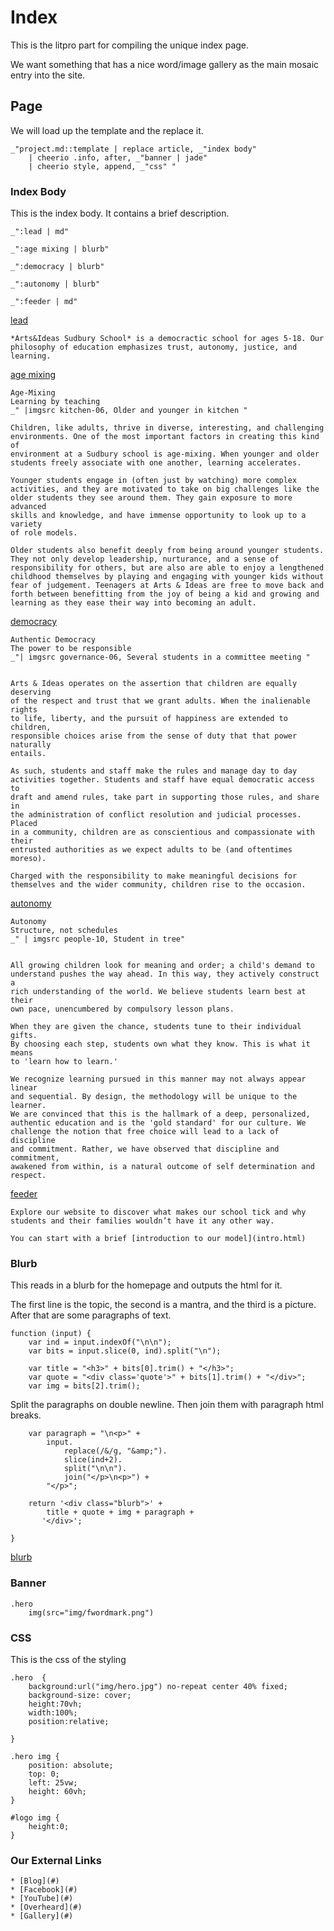 # Index

This is the litpro part for compiling the unique index page. 

We want something that has a nice word/image gallery as the main mosaic entry
into the site. 

## Page

We will load up the template and the replace it. 

    _"project.md::template | replace article, _"index body"  
        | cheerio .info, after, _"banner | jade" 
        | cheerio style, append, _"css" "


### Index Body

This is the index body. It contains a brief description. 

    _":lead | md"

    _":age mixing | blurb"

    _":democracy | blurb"

    _":autonomy | blurb"

    _":feeder | md"

[lead]()

    *Arts&Ideas Sudbury School* is a democractic school for ages 5-18. Our
    philosophy of education emphasizes trust, autonomy, justice, and
    learning.  


[age mixing]()

    Age-Mixing
    Learning by teaching
    _" |imgsrc kitchen-06, Older and younger in kitchen "

    Children, like adults, thrive in diverse, interesting, and challenging
    environments. One of the most important factors in creating this kind of
    environment at a Sudbury school is age-mixing. When younger and older
    students freely associate with one another, learning accelerates. 

    Younger students engage in (often just by watching) more complex
    activities, and they are motivated to take on big challenges like the
    older students they see around them. They gain exposure to more advanced
    skills and knowledge, and have immense opportunity to look up to a variety
    of role models.

    Older students also benefit deeply from being around younger students.
    They not only develop leadership, nurturance, and a sense of
    responsibility for others, but are also are able to enjoy a lengthened
    childhood themselves by playing and engaging with younger kids without
    fear of judgement. Teenagers at Arts & Ideas are free to move back and
    forth between benefitting from the joy of being a kid and growing and
    learning as they ease their way into becoming an adult. 

[democracy]()

    Authentic Democracy
    The power to be responsible
    _"| imgsrc governance-06, Several students in a committee meeting "
     

    Arts & Ideas operates on the assertion that children are equally deserving
    of the respect and trust that we grant adults. When the inalienable rights
    to life, liberty, and the pursuit of happiness are extended to children,
    responsible choices arise from the sense of duty that that power naturally
    entails. 

    As such, students and staff make the rules and manage day to day
    activities together. Students and staff have equal democratic access to
    draft and amend rules, take part in supporting those rules, and share in
    the administration of conflict resolution and judicial processes. Placed
    in a community, children are as conscientious and compassionate with their
    entrusted authorities as we expect adults to be (and oftentimes moreso).

    Charged with the responsibility to make meaningful decisions for
    themselves and the wider community, children rise to the occasion.


[autonomy]()

    Autonomy
    Structure, not schedules
    _" | imgsrc people-10, Student in tree"
    

    All growing children look for meaning and order; a child's demand to
    understand pushes the way ahead. In this way, they actively construct a
    rich understanding of the world. We believe students learn best at their
    own pace, unencumbered by compulsory lesson plans.

    When they are given the chance, students tune to their individual gifts.
    By choosing each step, students own what they know. This is what it means
    to 'learn how to learn.'

    We recognize learning pursued in this manner may not always appear linear
    and sequential. By design, the methodology will be unique to the learner.
    We are convinced that this is the hallmark of a deep, personalized,
    authentic education and is the 'gold standard' for our culture. We
    challenge the notion that free choice will lead to a lack of discipline
    and commitment. Rather, we have observed that discipline and commitment,
    awakened from within, is a natural outcome of self determination and
    respect.
        
[feeder]()

    Explore our website to discover what makes our school tick and why
    students and their families wouldn’t have it any other way.   

    You can start with a brief [introduction to our model](intro.html)
    

### Blurb

This reads in a blurb for the homepage and outputs the html for it. 

The first line is the topic, the second is a mantra, and the third is a
picture. After that are some paragraphs of text. 

    function (input) {
        var ind = input.indexOf("\n\n");
        var bits = input.slice(0, ind).split("\n");

        var title = "<h3>" + bits[0].trim() + "</h3>";
        var quote = "<div class='quote'>" + bits[1].trim() + "</div>";
        var img = bits[2].trim();
        

Split the paragraphs on double newline. Then join them with paragraph html
breaks.

        var paragraph = "\n<p>" + 
            input.
                replace(/&/g, "&amp;").
                slice(ind+2).
                split("\n\n").
                join("</p>\n<p>") +
            "</p>";

        return '<div class="blurb">' +
            title + quote + img + paragraph +
           '</div>';

    }

[blurb](# "define:")

### Banner

    .hero
        img(src="img/fwordmark.png")
        

### CSS

This is the css of the styling

    .hero  {
        background:url("img/hero.jpg") no-repeat center 40% fixed;
        background-size: cover;
        height:70vh;
        width:100%;
        position:relative;

    }

    .hero img {
        position: absolute;
        top: 0;
        left: 25vw;
        height: 60vh;
    }

    #logo img {
        height:0;
    }

### Our External Links

    * [Blog](#)
    * [Facebook](#)
    * [YouTube](#)
    * [Overheard](#)
    * [Gallery](#)
